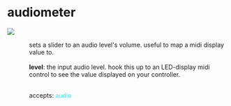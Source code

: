 
<a name=audiometer></a><br>
# <b>audiometer</b>
<img src="../images/audiometer.png"><br>
<div style="display:inline-block;margin-left:50px;">
sets a slider to an audio level's volume. useful to map a midi display value to.<br/><br/>
<b>level</b>: the input audio level. hook this up to an LED-display midi control to see the value displayed on your controller.<br>

<br>accepts: <font color=cyan>audio</font> <br></div>
